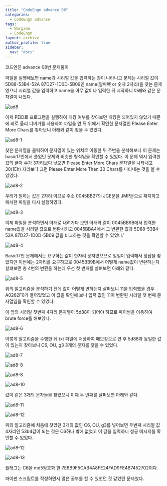 ```yaml
---
title: "CodeEngn advance 08"
categories:
  - CodeEngn advance
tags:
  - Wargame
  - CodeEngn
layout: archive
author_profile: true
sidebar:
  nav: "docs"
---
```


코드엔진 advance 08번 문제풀이

파일을 실행해보면 name과 시리얼 값을 입력하는 창이 나타나고 문제는 시리얼 값이 5D88-53B4-52A 87D27-1D0D-5B09인 name(알파벳 or 숫자 2자리)을 찾는 문제였으니 시리얼 값을 입력하고 name을 아무 값이나 입력한 뒤 시작하니 아래와 같은 문자열이 나왔다.

![ad8](https://user-images.githubusercontent.com/91646923/135483550-516b7765-7762-4b55-b233-0606a686389b.JPG)

이제 PEiD로 프로그램을 실행하여 패킹 여부를 찾아보면 패킹은 되어있지 않았기 때문에 바로 올리 디버거를 사용하여 파일을 연 뒤 위에서 확인한 문자열인 Please Enter More Chars를 찾아보니 아래와 같이 찾을 수 있었다.

![ad8-1](https://user-images.githubusercontent.com/91646923/135483561-88c8aff5-43f6-4e2c-9472-3d4b209d16fc.JPG)

찾은 문자열을 클릭하여 문자열이 있는 위치로 이동한 뒤 주변을 분석해보니 이 문제는 basic17번에서 풀었던 문제와 비슷한 형식임을 확인할 수 있었다. 이 문제 역시 입력한 값의 글자 수가 3자리보다 낮으면 Please Enter More Chars 문자열을 나타내고 30(1Eh) 자리보다 크면 Please Enter More Then 30 Chars를 나타내는 것을 볼 수 있었다.

![ad8-2](https://user-images.githubusercontent.com/91646923/135483571-d9c4e2af-910d-4701-a01b-14059cc1c1c4.JPG)

우리가 원하는 값은 2자리 이므로 주소 0045BB27의 JGE문을 JMP문으로 패치하고 패치한 파일을 다시 실행하였다.

![ad8-3](https://user-images.githubusercontent.com/91646923/135483583-77336192-5e54-4b78-9f69-4de4119f832e.JPG)

이제 파일을 분석하면서 아래로 내려가다 보면 아래와 같이 0045BB9B에서 입력한 name값을 시리얼 값으로 변환시키고 0045BBA4에서 그 변환한 값과 5D88-53B4-52A 87D27-1D0D-5B09 값을 비교하는 것을 확인할 수 있었다.'

![ad8-4](https://user-images.githubusercontent.com/91646923/135483597-449cdeee-6bc7-495b-94f0-4b9aa650859f.JPG)

Basic17번 문제에서는 요구하는 값이 한자리 문자였으므로 일일이 입력해서 정답을 찾았지만 이번에는 2자리를 요구하므로 0045BB9B에서 어떻게 name값이 변환하는지 살펴보면 총 4번의 변환을 하는데 우선 첫 번째를 살펴보면 아래와 같다.

![ad8-5](https://user-images.githubusercontent.com/91646923/135483604-3d08896f-ccc1-4169-8e6a-b3d265152714.JPG)

위의 알고리즘을 분석하기 전에 값이 어떻게 변하는지 살펴보니 11을 입력했을 경우 A0262F0가 들어있었고 이 값을 확인해 보니 입력 값인 11이 변환된 시리얼 첫 번째 문자열임을 확인할 수 있었다.

이 앞의 시리얼 첫번째 4자리 문자열이 5d88이 되어야 하므로 파이썬을 이용하여 brute force를 해보았다.

![ad8-6](https://user-images.githubusercontent.com/91646923/135483628-4236609f-9b81-4ca6-835c-34fd80af6c07.JPG)

이렇게 알고리즘을 수행한 뒤 txt 파일에 저장하여 메모장으로 연 후 5d88과 동일한 값이 있는지 찾아보니 C6, OU, g3 3개의 문자를 찾을 수 있었다.

![ad8-7](https://user-images.githubusercontent.com/91646923/135483647-03a7fa1d-b96a-46eb-94bc-2d774acf2855.JPG)

![ad8-8](https://user-images.githubusercontent.com/91646923/135483664-a7f5aa7b-2c24-43fa-8753-b5c3bbe05744.JPG)

![ad8-8](https://user-images.githubusercontent.com/91646923/135483677-e30b2d3c-b1df-4aab-a6ca-eec79791bce0.JPG)

![ad8-10](https://user-images.githubusercontent.com/91646923/135483686-2a80921e-59e0-44a1-bb5c-bb1b50f8bf1a.JPG)

값이 같은 3개의 문자들을 찾았으니 이제 두 번째를 살펴보면 아래와 같다.

![ad8-11](https://user-images.githubusercontent.com/91646923/135483701-b31d1bde-fc82-460c-a15e-2215d4792adf.JPG)

![ad8-12](https://user-images.githubusercontent.com/91646923/135483715-1765ab2f-1b3f-45eb-9db4-e086d55db2e7.JPG)

위의 알고리즘에 처음에 찾았던 3개의 값인 C6, OU, g3를 넣어보면 두번째 시리얼 값 4자리인 53b4값이 되는 것은 C6하나 밖에 없었고 이 값을 입력하니 성공 메시지를 확인할 수 있었다.

![ad8-12](https://user-images.githubusercontent.com/91646923/135483736-6e0ea136-9880-4ca1-a3e4-dde409c34e9e.JPG)

![ad8-13](https://user-images.githubusercontent.com/91646923/135483790-e4c05df4-938b-42d6-99d6-593e042af3d7.JPG)

플래그는 C6을 md5암호화 한 7E8B9F5CAB4A8FE24FAD9FE4B7452702이다.

파이썬 스크립트를 작성하면서 많은 공부를 할 수 있엇던 것 같았던 문제였다.

